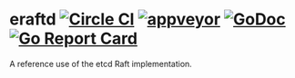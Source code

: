 eraftd [![Circle CI](https://circleci.com/gh/otoolep/eraftd/tree/master.svg?style=svg)](https://circleci.com/gh/otoolep/eraftd/tree/master) [![appveyor](https://ci.appveyor.com/api/projects/status/github/otoolep/eraftd?branch=master&svg=true)](https://ci.appveyor.com/project/otoolep/eraftd) [![GoDoc](https://godoc.org/github.com/otoolep/eraftd?status.png)](https://godoc.org/github.com/otoolep/eraftd) [![Go Report Card](https://goreportcard.com/badge/github.com/otoolep/eraftd)](https://goreportcard.com/report/github.com/otoolep/eraftd)
======

A reference use of the etcd Raft implementation.
